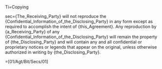 Ti=Copying

sec={The_Receiving_Party} will not reproduce the {Confidential_Information_of_the_Disclosing_Party} in any form except as required to accomplish the intent of {this_Agreement}. Any reproduction by {a_Receiving_Party} of any {Confidential_Information_of_the_Disclosing_Party} will remain the property of {the_Disclosing_Party} and will contain any and all confidential or proprietary notices or legends that appear on the original, unless otherwise authorized in writing by {the_Disclosing_Party}.

=[01/Agt/Bit/Secs/01]
